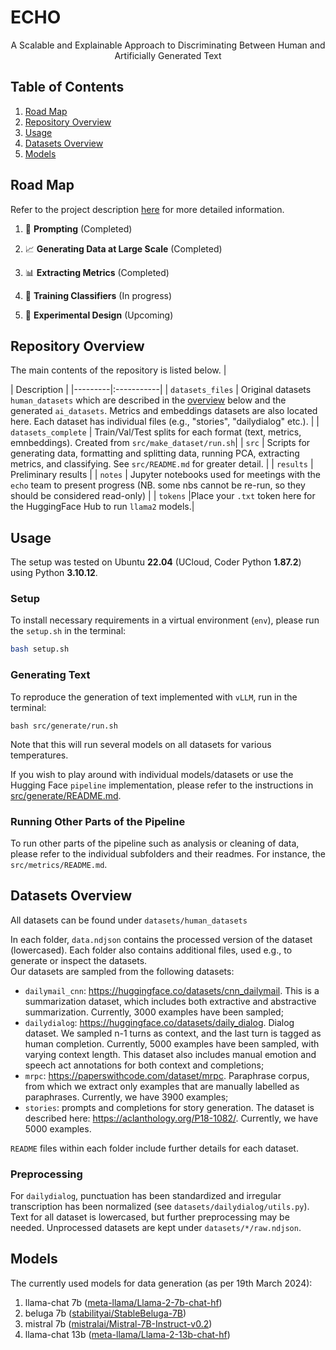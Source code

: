 # ECHO 
<p align="center">
A Scalable and Explainable Approach to Discriminating Between Human and Artificially Generated Text
</p>

## Table of Contents  
1. [Road Map](#road-map)
2. [Repository Overview](#repository-overview)  
3. [Usage](#Usage)
4. [Datasets Overview](#datasets-overview)
5. [Models](#models)

## Road Map 
Refer to the project description [here](https://cc.au.dk/en/clai/current-projects/a-scalable-and-explainable-approach-to-discriminating-between-human-and-artificially-generated-text) for more detailed information.

1. 🚀 **Prompting** (Completed)

2. 📈 **Generating Data at Large Scale** (Completed)

3. 📊 **Extracting Metrics** (Completed)

4. 🤖 **Training Classifiers** (In progress)

5. 🧪 **Experimental Design** (Upcoming)

## Repository Overview
The main contents of the repository is listed below.
| <div style="width:120px"></div>| Description |
|---------|:-----------|
| `datasets_files` | Original datasets `human_datasets` which are described in the [overview](#datasets-overview) below and the generated `ai_datasets`. Metrics and embeddings datasets are also located here. Each dataset has individual files (e.g., "stories", "dailydialog" etc.).       |
| `datasets_complete` | Train/Val/Test splits for each format (text, metrics, emnbeddings). Created from `src/make_dataset/run.sh`|
| `src` |  Scripts for generating data, formatting and splitting data, running PCA, extracting metrics, and classifying. See `src/README.md` for greater detail. |
| `results` | Preliminary results |
| `notes` | Jupyter notebooks used for meetings with the `echo` team to present progress (NB. some nbs cannot be re-run, so they should be considered read-only) |
| `tokens` |Place your `.txt` token here for the HuggingFace Hub to run `llama2` models.|

## Usage 
The setup was tested on Ubuntu **22.04** (UCloud, Coder Python **1.87.2**) using Python **3.10.12**. 

### Setup 
To install necessary requirements in a virtual environment (`env`), please run the `setup.sh` in the terminal:
```bash
bash setup.sh
```
### Generating Text 
To reproduce the generation of text implemented with `vLLM`, run in the terminal:
```
bash src/generate/run.sh
```
Note that this will run several models on all datasets for various temperatures.

If you wish to play around with individual models/datasets or use the Hugging Face `pipeline` implementation, please refer to the instructions in [src/generate/README.md](/src/generate/README.md).

### Running Other Parts of the Pipeline
To run other parts of the pipeline such as analysis or cleaning of data, please refer to the individual subfolders and their readmes. For instance, the `src/metrics/README.md`. 

## Datasets Overview
All datasets can be found under `datasets/human_datasets`

In each folder, `data.ndjson` contains the processed version of the dataset (lowercased).
Each folder also contains additional files, used e.g., to generate or inspect the datasets. <br>
Our datasets are sampled from the following datasets:
- `dailymail_cnn`: https://huggingface.co/datasets/cnn_dailymail. This is a summarization dataset, which includes both extractive and abstractive summarization. Currently, 3000 examples have been sampled;
- `dailydialog`: https://huggingface.co/datasets/daily_dialog. Dialog dataset. We sampled n-1 turns as context, and the last turn is tagged as human completion. Currently, 5000 examples have been sampled, with varying context length. This dataset also includes manual emotion and speech act annotations for both context and completions;
- `mrpc`: https://paperswithcode.com/dataset/mrpc. Paraphrase corpus, from which we extract only examples that are manually labelled as paraphrases. Currently, we have 3900 examples;
- `stories`: prompts and completions for story generation. The dataset is described here: https://aclanthology.org/P18-1082/. Currently, we have 5000 examples.

`README` files within each folder include further details for each dataset.

### Preprocessing
For `dailydialog`, punctuation has been standardized and irregular transcription has been normalized (see `datasets/dailydialog/utils.py`).
Text for all dataset is lowercased, but further preprocessing may be needed.
Unprocessed datasets are kept under `datasets/*/raw.ndjson`.

## Models 
The currently used models for data generation (as per 19th March 2024):
1. llama-chat 7b ([meta-llama/Llama-2-7b-chat-hf](https://huggingface.co/meta-llama/Llama-2-13b-chat-hf))
2. beluga 7b ([stabilityai/StableBeluga-7B](https://huggingface.co/stabilityai/StableBeluga-7B))
3. mistral 7b ([mistralai/Mistral-7B-Instruct-v0.2](https://huggingface.co/meta-llama/Llama-2-13b-chat-hf))
4. llama-chat 13b ([meta-llama/Llama-2-13b-chat-hf](https://huggingface.co/meta-llama/Llama-2-13b-chat-hf))
